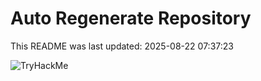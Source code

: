 # Auto Regenerate Repository

This README was last updated: 2025-08-22 07:37:23

 ![TryHackMe](https://tryhackme.com/badge/533634)